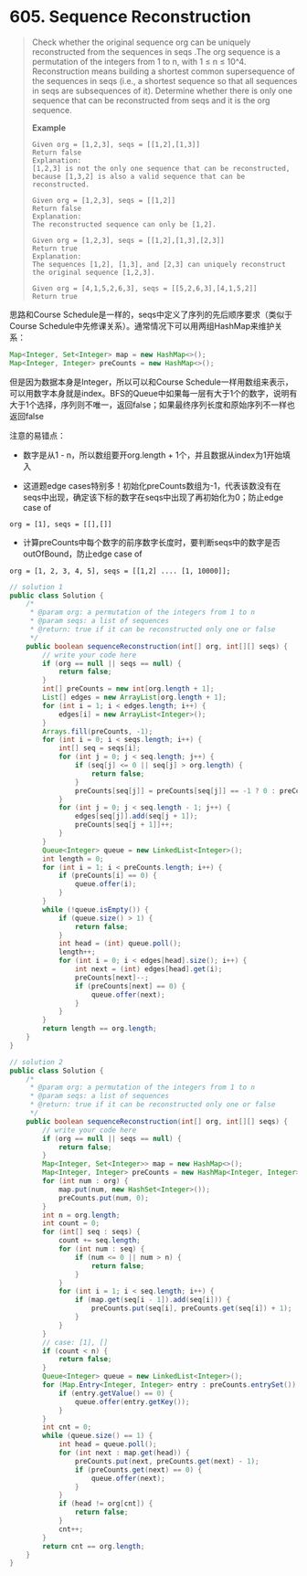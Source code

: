 # 605. Sequence Reconstruction

> Check whether the original sequence  org  can be uniquely reconstructed from the sequences in  seqs .The org sequence is a permutation of the integers from 1 to n, with 1 ≤ n ≤ 10^4. Reconstruction means building a shortest common supersequence of the sequences in  seqs  \(i.e., a shortest sequence so that all sequences in  seqs  are subsequences of it\). Determine whether there is only one sequence that can be reconstructed from  seqs  and it is the  org  sequence.
>
> **Example**
>
> ```
> Given org = [1,2,3], seqs = [[1,2],[1,3]]
> Return false
> Explanation:
> [1,2,3] is not the only one sequence that can be reconstructed, because [1,3,2] is also a valid sequence that can be reconstructed.
>
> Given org = [1,2,3], seqs = [[1,2]]
> Return false
> Explanation:
> The reconstructed sequence can only be [1,2].
>
> Given org = [1,2,3], seqs = [[1,2],[1,3],[2,3]]
> Return true
> Explanation:
> The sequences [1,2], [1,3], and [2,3] can uniquely reconstruct the original sequence [1,2,3].
>
> Given org = [4,1,5,2,6,3], seqs = [[5,2,6,3],[4,1,5,2]]
> Return true
> ```

思路和Course Schedule是一样的，seqs中定义了序列的先后顺序要求（类似于Course Schedule中先修课关系）。通常情况下可以用两组HashMap来维护关系：

```java
Map<Integer, Set<Integer> map = new HashMap<>();
Map<Integer, Integer> preCounts = new HashMap<>();
```

但是因为数据本身是Integer，所以可以和Course Schedule一样用数组来表示，可以用数字本身就是index。BFS的Queue中如果每一层有大于1个的数字，说明有大于1个选择，序列则不唯一，返回false；如果最终序列长度和原始序列不一样也返回false

注意的易错点：

* 数字是从1 - n，所以数组要开org.length + 1个，并且数据从index为1开始填入

* 这道题edge cases特别多！初始化preCounts数组为-1，代表该数没有在seqs中出现，确定该下标的数字在seqs中出现了再初始化为0；防止edge case of

```
org = [1], seqs = [[],[]]
```

* 计算preCounts中每个数字的前序数字长度时，要判断seqs中的数字是否outOfBound，防止edge case of

```
org = [1, 2, 3, 4, 5], seqs = [[1,2] .... [1, 10000]];
```

```java
// solution 1
public class Solution {
    /*
     * @param org: a permutation of the integers from 1 to n
     * @param seqs: a list of sequences
     * @return: true if it can be reconstructed only one or false
     */
    public boolean sequenceReconstruction(int[] org, int[][] seqs) {
        // write your code here
        if (org == null || seqs == null) {
            return false;
        }
        int[] preCounts = new int[org.length + 1];
        List[] edges = new ArrayList[org.length + 1];
        for (int i = 1; i < edges.length; i++) {
            edges[i] = new ArrayList<Integer>();
        }
        Arrays.fill(preCounts, -1);
        for (int i = 0; i < seqs.length; i++) {
            int[] seq = seqs[i];
            for (int j = 0; j < seq.length; j++) {
                if (seq[j] <= 0 || seq[j] > org.length) {
                    return false;
                }
                preCounts[seq[j]] = preCounts[seq[j]] == -1 ? 0 : preCounts[seq[j]];
            }
            for (int j = 0; j < seq.length - 1; j++) {
                edges[seq[j]].add(seq[j + 1]);
                preCounts[seq[j + 1]]++;
            }
        }
        Queue<Integer> queue = new LinkedList<Integer>();
        int length = 0;
        for (int i = 1; i < preCounts.length; i++) {
            if (preCounts[i] == 0) {
                queue.offer(i);
            }
        }
        while (!queue.isEmpty()) {
            if (queue.size() > 1) {
                return false;
            }
            int head = (int) queue.poll();
            length++;
            for (int i = 0; i < edges[head].size(); i++) {
                int next = (int) edges[head].get(i);
                preCounts[next]--;
                if (preCounts[next] == 0) {
                    queue.offer(next);
                }
            }
        }
        return length == org.length;
    }
}

// solution 2
public class Solution {
    /*
     * @param org: a permutation of the integers from 1 to n
     * @param seqs: a list of sequences
     * @return: true if it can be reconstructed only one or false
     */
    public boolean sequenceReconstruction(int[] org, int[][] seqs) {
        // write your code here
        if (org == null || seqs == null) {
            return false;
        }
        Map<Integer, Set<Integer>> map = new HashMap<>();
        Map<Integer, Integer> preCounts = new HashMap<Integer, Integer>();
        for (int num : org) {
            map.put(num, new HashSet<Integer>());
            preCounts.put(num, 0);
        }
        int n = org.length;
        int count = 0;
        for (int[] seq : seqs) {
            count += seq.length;
            for (int num : seq) {
                if (num <= 0 || num > n) {
                    return false;
                }
            }
            for (int i = 1; i < seq.length; i++) {
                if (map.get(seq[i - 1]).add(seq[i])) {
                    preCounts.put(seq[i], preCounts.get(seq[i]) + 1);
                }
            }
        }
        // case: [1], []
        if (count < n) {
            return false;
        }
        Queue<Integer> queue = new LinkedList<Integer>();
        for (Map.Entry<Integer, Integer> entry : preCounts.entrySet()) {
            if (entry.getValue() == 0) {
                queue.offer(entry.getKey());
            }
        }
        int cnt = 0;
        while (queue.size() == 1) {
            int head = queue.poll();
            for (int next : map.get(head)) {
                preCounts.put(next, preCounts.get(next) - 1);
                if (preCounts.get(next) == 0) {
                    queue.offer(next);
                }
            }
            if (head != org[cnt]) {
                return false;
            }
            cnt++;
        }
        return cnt == org.length;
    }
}
```



